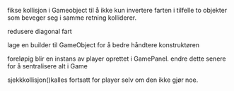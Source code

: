 fikse kollisjon i Gameobject til å ikke kun invertere farten i tilfelle to objekter som beveger seg i samme retning kolliderer.

redusere diagonal fart

lage en builder til GameObject for å bedre håndtere konstruktøren



foreløpig blir en instans av player oprettet i GamePanel. endre dette senere
for å sentralisere alt i Game

sjekkkollisjon()kalles fortsatt for player selv om den ikke gjør noe.



